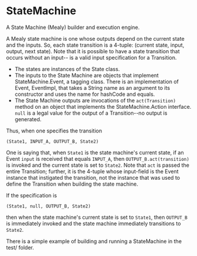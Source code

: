 # StateMachine

A State Machine (Mealy) builder and execution engine.

A Mealy state machine is one whose outputs depend on the current state and the inputs.
So, each state transition is a 4-tuple: (current state, input, output, next state).
Note that it is possible to have a state transition that occurs without an input--<null> is a
valid input specification for a Transition.

* The states are instances of the State class.
* The inputs to the State Machine are objects that implement StateMachine.Event, a tagging class.
There is an implementation of Event, EventImpl, that takes a String name as an argument to its
constructor and uses the name for hashCode and equals.
* The State Machine outputs are invocations of the `act(Transition)` method on an object
that implements the StateMachine.Action interface. `null` is a legal value for the output of
a Transition--no output is generated.

Thus, when one specifies the transition
```
(State1, INPUT_A, OUTPUT_B, State2)
```
One is saying that, when `State1` is the state machine's current state,
if an Event `input` is received that equals `INPUT_A`, then `OUTPUT_B.act(transition)` is
invoked and the current state is set to `State2`. Note that `act` is passed the entire Transition;
further, it is the 4-tuple whose input-field is the Event instance that instigated the transition,
not the instance that was used to define the Transition when building the state machine.

If the specification is
```
(State1, null, OUTPUT_B, State2)
```
then when the state machine's current state is set to `State1`, then `OUTPUT_B` is immediately invoked
and the state machine immediately transitions to `State2`.

There is a simple example of building and running a StateMachine in the test/ folder.
